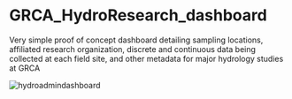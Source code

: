 # GRCA_HydroResearch_dashboard
Very simple proof of concept dashboard detailing sampling locations, affiliated research organization, discrete and continuous data being collected at each field site, and other metadata for major hydrology studies at GRCA

![hydroadmindashboard](/dashboard_app.png)
